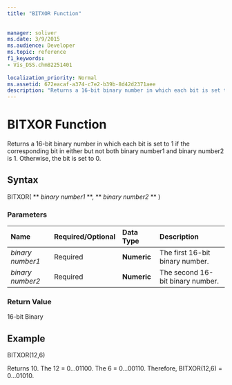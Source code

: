 ```yaml
---
title: "BITXOR Function"
 
 
manager: soliver
ms.date: 3/9/2015
ms.audience: Developer
ms.topic: reference
f1_keywords:
- Vis_DSS.chm82251401
 
localization_priority: Normal
ms.assetid: 672eacaf-a374-c7e2-b39b-8d42d2371aee
description: "Returns a 16-bit binary number in which each bit is set to 1 if the corresponding bit in either but not both binary number1 and binary number2 is 1. Otherwise, the bit is set to 0."
---
```


# BITXOR Function

Returns a 16-bit binary number in which each bit is set to 1 if the corresponding bit in either but not both binary number1 and binary number2 is 1. Otherwise, the bit is set to 0.
  
## Syntax

BITXOR( ** *binary number1* **, ** *binary number2* ** ) 
  
### Parameters

|**Name**|**Required/Optional**|**Data Type**|**Description**|
|:-----|:-----|:-----|:-----|
| _binary number1_ <br/> |Required  <br/> |**Numeric** <br/> |The first 16-bit binary number.  <br/> |
| _binary number2_ <br/> |Required  <br/> |**Numeric** <br/> |The second 16-bit binary number.  <br/> |
   
### Return Value

16-bit Binary
  
## Example

BITXOR(12,6)
  
Returns 10. The 12 = 0...01100. The 6 = 0...00110. Therefore, BITXOR(12,6) = 0...01010.
  

